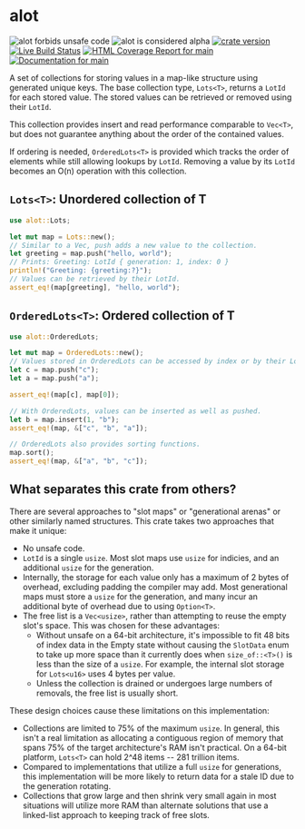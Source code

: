 # alot

![alot forbids unsafe code](https://img.shields.io/badge/unsafe-forbid-success)
![alot is considered alpha](https://img.shields.io/badge/status-alpha-orange)
[![crate version](https://img.shields.io/crates/v/alot.svg)](https://crates.io/crates/alot)
[![Live Build Status](https://img.shields.io/github/actions/workflow/status/khonsulabs/alot/rust.yml?branch=main)](https://github.com/khonsulabs/alot/actions?query=workflow:Tests)
[![HTML Coverage Report for `main`](https://khonsulabs.github.io/alot/coverage/badge.svg)](https://khonsulabs.github.io/alot/coverage/)
[![Documentation for `main`](https://img.shields.io/badge/docs-main-informational)](https://khonsulabs.github.io/alot/main/alot/)

A set of collections for storing values in a map-like structure using generated
unique keys. The base collection type, `Lots<T>`, returns a `LotId` for each
stored value. The stored values can be retrieved or removed using their `LotId`.

This collection provides insert and read performance comparable to `Vec<T>`, but
does not guarantee anything about the order of the contained values.

If ordering is needed, `OrderedLots<T>` is provided which tracks the order of
elements while still allowing lookups by `LotId`. Removing a value by its
`LotId` becomes an O(n) operation with this collection.

## `Lots<T>`: Unordered collection of T

```rust
use alot::Lots;

let mut map = Lots::new();
// Similar to a Vec, push adds a new value to the collection.
let greeting = map.push("hello, world");
// Prints: Greeting: LotId { generation: 1, index: 0 }
println!("Greeting: {greeting:?}");
// Values can be retrieved by their LotId.
assert_eq!(map[greeting], "hello, world");
```

## `OrderedLots<T>`: Ordered collection of T

```rust
use alot::OrderedLots;

let mut map = OrderedLots::new();
// Values stored in OrderedLots can be accessed by index or by their LotId.
let c = map.push("c");
let a = map.push("a");

assert_eq!(map[c], map[0]);

// With OrderedLots, values can be inserted as well as pushed.
let b = map.insert(1, "b");
assert_eq!(map, &["c", "b", "a"]);

// OrderedLots also provides sorting functions.
map.sort();
assert_eq!(map, &["a", "b", "c"]);
```

## What separates this crate from others?

There are several approaches to "slot maps" or "generational arenas" or other
similarly named structures. This crate takes two approaches that make it unique:

- No unsafe code.
- `LotId` is a single `usize`. Most slot maps use `usize` for indicies, and an
  additional `usize` for the generation.
- Internally, the storage for each value only has a maximum of 2 bytes of
  overhead, excluding padding the compiler may add. Most generational maps must
  store a `usize` for the generation, and many incur an additional byte of
  overhead due to using `Option<T>`.
- The free list is a `Vec<usize>`, rather than attempting to reuse the empty
  slot's space. This was chosen for these advantages:
  - Without unsafe on a 64-bit architecture, it's impossible to fit 48 bits of
    index data in the Empty state without causing the `SlotData` enum to take up
    more space than it currently does when `size_of::<T>()` is less than the
    size of a `usize`. For example, the internal slot storage for `Lots<u16>`
    uses 4 bytes per value.
  - Unless the collection is drained or undergoes large numbers of removals, the
    free list is usually short.

These design choices cause these limitations on this implementation:

- Collections are limited to 75% of the maximum `usize`. In general, this isn't
  a real limitation as allocating a contiguous region of memory that spans 75%
  of the target architecture's RAM isn't practical. On a 64-bit platform,
  `Lots<T>` can hold 2^48 items -- 281 trillion items.
- Compared to implementations that utilize a full `usize` for generations, this
  implementation will be more likely to return data for a stale ID due to the
  generation rotating.
- Collections that grow large and then shrink very small again in most
  situations will utilize more RAM than alternate solutions that use a
  linked-list approach to keeping track of free slots.
